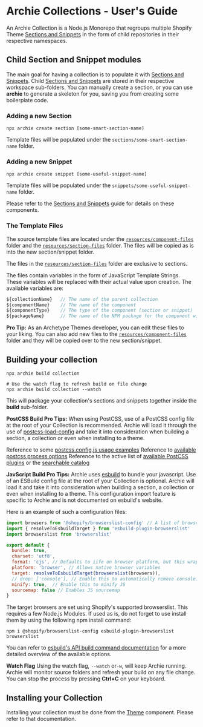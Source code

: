 # Archie Collections - User's Guide

An Archie Collection is a Node.js Monorepo that regroups multiple Shopify
Theme [Sections and Snippets](Snippet-Components.md)  in the form of child repositories in their respective
namespaces.

## Child Section and Snippet modules

The main goal for having a collection is to populate it with [Sections and Snippets](Snippet-Components.md). Child
[Sections and Snippets](Snippet-Components.md) are stored in their respective workspace sub-folders. You can manually
create a section, or you can use **archie** to generate a skeleton for you, saving you from creating some boilerplate
code.

### Adding a new Section

```shell
npx archie create section [some-smart-section-name]
```

Template files will be populated under the `sections/some-smart-section-name` folder.

### Adding a new Snippet

```shell
npx archie create snippet [some-useful-snippet-name]
```

Template files will be populated under the `snippets/some-useful-snippet-name` folder.

Please refer to the [Sections and Snippets](Snippet-Components.md) guide for details on these components.

### The Template Files

The source template files are located under the [``resources/component-files``](../resources/component-files) folder and
the [``resources/section-files``](../resources/section-files) folder. The files will be copied as is into the new
section/snippet folder.

The files in the [``resources/section-files``](../resources/section-files) folder are exclusive to sections.

The files contain variables in the form of JavaScript Template Strings. These variables will be replaced with their
actual value upon creation. The available variables are:

````javascript
${collectionName}   // The name of the parent collection
${componentName}    // The name of the component
${componentType}    // The type of the component (section or snippet)
${packageName}      // The name of the NPM package for the component with scope
````

**Pro Tip:** As an Archetype Themes developer, you can edit these files to your liking. You can also add new files to
the
[``resources/component-files``](../resources/component-files) folder and they will be copied over to the new
section/snippet.

## Building your collection
```shell
npx archie build collection

# Use the watch flag to refresh build on file change
npx archie build collection --watch
```
This will package your collection's sections and snippets together inside the **build** sub-folder.

**PostCSS Build Pro Tips:**
When using PostCSS, use of a PostCSS config file at the root of your Collection is recommended. Archie will load it through the use of [postcss-load-config](https://www.npmjs.com/package/postcss-load-config) and take it into consideration when building a section, a collection or even when installing to a theme.

Reference to some [postcss.config.js usage examples](https://github.com/postcss/postcss#usage)
Reference to [available postcss process options](https://postcss.org/api/#processoptions)
Reference to the active list of [available PostCSS plugins](https://github.com/postcss/postcss/blob/main/docs/plugins.md) or the [searchable catalog](https://www.postcss.parts/)

**JavScript Build Pro Tips:**
Archie uses [esbuild](https://esbuild.github.io/) to bundle your javascript. Use of an ESBuild config file at the root of your Collection is optional. Archie will load it and take it into consideration when building a section, a collection or even when installing to a theme. This configuration import feature is specific to Archie and is not documented on esbuild's website.

Here is an example of such a configuration files:

````javascript
import browsers from '@shopify/browserslist-config' // A list of browsers that we support
import { resolveToEsbuildTarget } from 'esbuild-plugin-browserslist'
import browserslist from 'browserslist'

export default {
  bundle: true,
  charset: 'utf8',
  format: 'cjs', // Defaults to iife on browser platform, but this wraps the code inside an immediately-invoked function expression
  platform: 'browser', // Allows native browser variables
  target: resolveToEsbuildTarget(browserslist(browsers)),
  // drop: ['console'], // Enable this to automatically remove console.log entries
  minify: true,  // Enable this to minify JS
  sourcemap: false // Enables JS sourcemap
}
````
The target browsers are set using Shopify's supported browserslist. This requires a few Node.js Modules.
If used as is, do not forget to use install them by using the following npm install command:

```shell
npm i @shopify/browserslist-config esbuild-plugin-browserslist browserslist
```
You can refer to [esbuild's API build command documentation](https://esbuild.github.io/api/#build) for a more detailed overview of the available options.

**Watch Flag**
Using the watch flag, `--watch` or`-w`, will keep Archie running. Archie will monitor source folders and refresh your
build on any file change. You can stop the process by pressing **Ctrl+C** on your keyboard.

## Installing your Collection

Installing your collection must be done from the [Theme](Themes.md) component. Please refer to that documentation.
